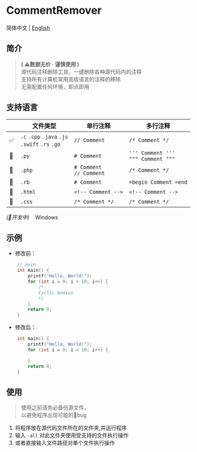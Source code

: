 # CommentRemover
简体中文 | [English](./README_en.md)

## 简介

 > <b>( ⚠数据无价 · 谨慎使用 )</b>  
源代码注释删除工具，一键删除各种源代码内的注释  
支持所有计算机常用高级语言的注释的移除  
无需配置任何环境，即点即用

## 支持语言

||文件类型|单行注释|多行注释|
|---|---|---|---|
|✅|`.c` `.cpp` `.java` `.js`<br>`.swift` `.rs` `.go`|`// Comment`|`/* Comment */`|
|🚧|`.py`       |`# Comment`        |`''' Comment '''`<br>`""" Comment """`|
|🚧|`.php`      |`# Comment`<br>`// Comment` |`/* Comment */`|
|🚧|`.rb`       |`# Comment`        |`=begin Comment =end`|
|🚧|`.html`     |`<!-- Comment -->` |`<!-- Comment -->`|
|🚧|`.css`      |`/* Comment */`    |`/* Comment */`|

<i>(🚧开发中)</i>&nbsp;&nbsp;&nbsp;&nbsp;Windows  

## 示例
 - 修改前：
```c
    // main
    int main() {
        printf("Hello, World!"); 
        for (int i = 0; i < 10; i++) {       
            /*
            Cyclic bodies
            */
        }
        return 0;
    }
```
 - 修改后：
```c
    int main() {
        printf("Hello, World!"); 
        for (int i = 0; i < 10; i++) {       

        }
        return 0;
    }
```

## 使用

 > 使用之前请务必备份源文件，  
 > 以避免程序出现可能的🐛bug  
1. 将程序放在源代码文件所在的文件夹,并运行程序
2. 输入 `-all` 对此文件夹使用受支持的文件执行操作
3. 或者直接输入文件路径对单个文件执行操作
